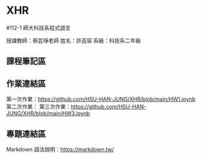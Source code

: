 # XHR
#112-1 師大科技系程式語言

授課教師：蔡芸琤老師
姓名：許菡容
系級：科技系二年級

## 課程筆記區

## 作業連結區
第一次作業：https://github.com/HSU-HAN-JUNG/XHR/blob/main/HW1.ipynb
第二次作業：
第三次作業：https://github.com/HSU-HAN-JUNG/XHR/blob/main/HW3.ipynb

## 專題連結區

Markdown 語法說明：https://markdown.tw/
